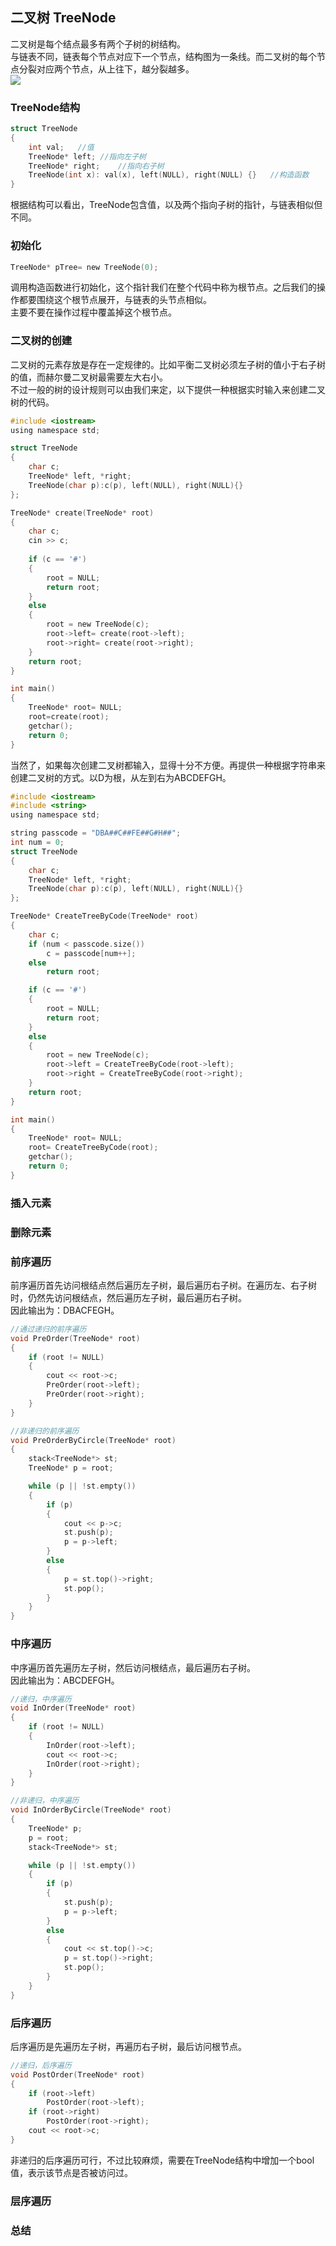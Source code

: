## 二叉树 TreeNode
二叉树是每个结点最多有两个子树的树结构。  
与链表不同，链表每个节点对应下一个节点，结构图为一条线。而二叉树的每个节点分裂对应两个节点，从上往下，越分裂越多。    
![](https://github.com/sii2017/image/blob/master/%E4%BA%8C%E5%8F%89%E6%A0%91.jpg)
### TreeNode结构   
```c
struct TreeNode  
{  
	int val;   //值   
	TreeNode* left;	//指向左子树   
	TreeNode* right;	//指向右子树   
	TreeNode(int x): val(x), left(NULL), right(NULL) {}   //构造函数   
}   
```   
根据结构可以看出，TreeNode包含值，以及两个指向子树的指针，与链表相似但不同。  
### 初始化  
```c
TreeNode* pTree= new TreeNode(0);	
```   
调用构造函数进行初始化，这个指针我们在整个代码中称为根节点。之后我们的操作都要围绕这个根节点展开，与链表的头节点相似。  
主要不要在操作过程中覆盖掉这个根节点。   
### 二叉树的创建  
二叉树的元素存放是存在一定规律的。比如平衡二叉树必须左子树的值小于右子树的值，而赫尔曼二叉树最需要左大右小。  
不过一般的树的设计规则可以由我们来定，以下提供一种根据实时输入来创建二叉树的代码。  
```c
#include <iostream>  
using namespace std;  

struct TreeNode   
{  
	char c;  
	TreeNode* left, *right;   
	TreeNode(char p):c(p), left(NULL), right(NULL){}   
};  

TreeNode* create(TreeNode* root)  
{  
	char c;   
	cin >> c;  
	
	if (c == '#')   
	{   
		root = NULL;   
		return root;   
	}   
	else   
	{   
		root = new TreeNode(c);   
		root->left= create(root->left);   
		root->right= create(root->right);   
	}  
	return root;   
}   

int main()   
{  
	TreeNode* root= NULL;  
	root=create(root);  
	getchar();   
	return 0;  
}  
```  
当然了，如果每次创建二叉树都输入，显得十分不方便。再提供一种根据字符串来创建二叉树的方式。以D为根，从左到右为ABCDEFGH。   
```c
#include <iostream>  
#include <string>  
using namespace std;   

string passcode = "DBA##C##FE##G#H##";  
int num = 0;   
struct TreeNode  
{   
	char c;  
	TreeNode* left, *right;    
	TreeNode(char p):c(p), left(NULL), right(NULL){}  
};   

TreeNode* CreateTreeByCode(TreeNode* root)   
{  
	char c;   
	if (num < passcode.size())  
		c = passcode[num++];    
	else   
		return root;    

	if (c == '#')  
	{   
		root = NULL;   
		return root;   
	}  
	else   
	{   
		root = new TreeNode(c);   
		root->left = CreateTreeByCode(root->left);   
		root->right = CreateTreeByCode(root->right);   
	}   
	return root;  
}   

int main()   
{   
	TreeNode* root= NULL;  
	root= CreateTreeByCode(root);   
	getchar();  
	return 0;   
}   
```   
### 插入元素  

### 删除元素 
### 前序遍历
前序遍历首先访问根结点然后遍历左子树，最后遍历右子树。在遍历左、右子树时，仍然先访问根结点，然后遍历左子树，最后遍历右子树。  
因此输出为：DBACFEGH。  
```c
//通过递归的前序遍历   
void PreOrder(TreeNode* root)    
{  
	if (root != NULL)  
	{   
		cout << root->c;  
		PreOrder(root->left);  
		PreOrder(root->right);   
	}   
}    

//非递归的前序遍历  
void PreOrderByCircle(TreeNode* root)   
{   
	stack<TreeNode*> st;  
	TreeNode* p = root;  

	while (p || !st.empty())  
	{  
		if (p)  
		{  
			cout << p->c;   
			st.push(p);  
			p = p->left;  
		}   
		else   
		{  
			p = st.top()->right;  
			st.pop();  
		}  
	}  
}  
```
### 中序遍历  
中序遍历首先遍历左子树，然后访问根结点，最后遍历右子树。   
因此输出为：ABCDEFGH。   
```c
//递归，中序遍历   
void InOrder(TreeNode* root)  
{  
	if (root != NULL)  
	{  
		InOrder(root->left);   
		cout << root->c;   
		InOrder(root->right);   
	}  
}   

//非递归，中序遍历   
void InOrderByCircle(TreeNode* root)  
{  
	TreeNode* p;  
	p = root;  
	stack<TreeNode*> st;  

	while (p || !st.empty())   
	{   
		if (p)  
		{  
			st.push(p);  
			p = p->left;   
		}  
		else   
		{  
			cout << st.top()->c;   
			p = st.top()->right;  
			st.pop();  
		}  
	}  
}  
```  
### 后序遍历
后序遍历是先遍历左子树，再遍历右子树，最后访问根节点。  
```c
//递归，后序遍历  
void PostOrder(TreeNode* root)    
{   
	if (root->left)  
		PostOrder(root->left);  
	if (root->right)   
		PostOrder(root->right);  
	cout << root->c;  
}  
```   
非递归的后序遍历可行，不过比较麻烦，需要在TreeNode结构中增加一个bool值，表示该节点是否被访问过。  
### 层序遍历
### 总结